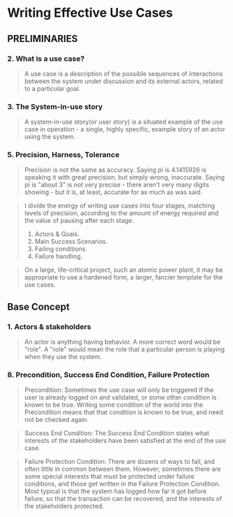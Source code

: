 # Writing Effective Use Cases
## PRELIMINARIES
### 2. What is a use case?  
> A use case is a description of the possible sequences of interactions between the system under discussion and its external actors, related to a particular goal.  

### 3. The System-in-use story
> A system-in-use story(or user story) is a situated example of the use case in operation - a single, highly specific, example story of an actor using the system.  

### 5. Precision, Harness, Tolerance
> Precision is not the same as accuracy. Saying pi is 4.1415926 is speaking it with great precision, but simply wrong, inaccurate. Saying pi is "about 3" is not very precise - there aren't very many digits showing - but it is, at least, accurate for as much as was said.  

> I divide the energy of writing use cases into four stages, matching levels of precision, according to the amount of energy required and the value of pausing after each stage:  
>1. Actors & Goals. 
>2. Main Success Scenarios.  
>3. Failing conditions.  
>4. Failure handling.  

> On a large, life-critical project, such an atomic power plant, it may be appropriate to use a hardened form, a larger, fancier template for the use cases.  

## Base Concept
### 1. Actors & stakeholders
> An actor is anything having behavior. A more correct word would be "role". A "role" would mean the role that a particular person is playing when they use the system. 

### 8. Precondition, Success End Condition, Failure Protection
> Precondition: Sometimes the use case will only be triggered if the user is already logged on and validated, or some other condition is known to be true. Writing some condition of the world into the Precondition means that that condition is known to be true, and need not be checked again.  

> Success End Condition: The Success End Condition states what interests of the stakeholders have been satisfied at the end of the use case.

> Failure Protection Condition: There are dozens of ways to fail, and often little in common between them. However, sometimes there are some special interests that must be protected under failure conditions, and those get written in the Failure Protection Condition. Most typical is that the system has logged how far it got before failure, so that the transaction can be recovered, and the interests of the stakeholders protected.  

